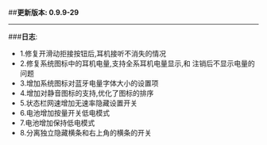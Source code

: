##**更新版本: 0.9.9-29**
***
###**日志**:
+ 1.修复开滑动拒接按钮后,耳机接听不消失的情况
+ 2.修复系统图标中的耳机电量,支持全系耳机电量显示,和 注销后不显示电量的问题
+ 3.增加系统图标对蓝牙电量字体大小的设置项
+ 4.增加对静音图标的支持,优化了图标的排序
+ 5.状态栏网速增加无速率隐藏设置开关
+ 6.电池增加按量开关低电模式
+ 7.电池增加保持低电模式
+ 8.分离独立隐藏横条和右上角的横条的开关
